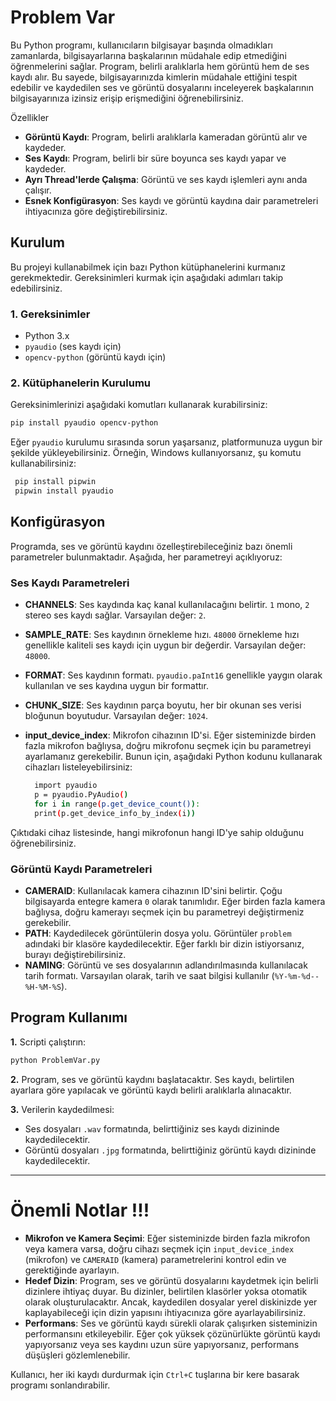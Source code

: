 # Problem Var
Bu Python programı, kullanıcıların bilgisayar başında olmadıkları zamanlarda, bilgisayarlarına başkalarının müdahale edip etmediğini öğrenmelerini sağlar. Program, belirli aralıklarla hem görüntü hem de ses kaydı alır. Bu sayede, bilgisayarınızda kimlerin müdahale ettiğini tespit edebilir ve kaydedilen ses ve görüntü dosyalarını inceleyerek başkalarının bilgisayarınıza izinsiz erişip erişmediğini öğrenebilirsiniz.

Özellikler
- **Görüntü Kaydı**: Program, belirli aralıklarla kameradan görüntü alır ve kaydeder.
- **Ses Kaydı**: Program, belirli bir süre boyunca ses kaydı yapar ve kaydeder.
- **Ayrı Thread'lerde Çalışma**: Görüntü ve ses kaydı işlemleri aynı anda çalışır.
- **Esnek Konfigürasyon**: Ses kaydı ve görüntü kaydına dair parametreleri ihtiyacınıza göre değiştirebilirsiniz.

## Kurulum
Bu projeyi kullanabilmek için bazı Python kütüphanelerini kurmanız gerekmektedir. Gereksinimleri kurmak için aşağıdaki adımları takip edebilirsiniz.
### **1.** Gereksinimler
- Python 3.x
- `pyaudio` (ses kaydı için)
- `opencv-python` (görüntü kaydı için)

### **2.** Kütüphanelerin Kurulumu
Gereksinimlerinizi aşağıdaki komutları kullanarak kurabilirsiniz:

   ```bash
pip install pyaudio opencv-python
   ``` 
Eğer `pyaudio` kurulumu sırasında sorun yaşarsanız, platformunuza uygun bir şekilde yükleyebilirsiniz. Örneğin, Windows kullanıyorsanız, şu komutu kullanabilirsiniz:
   
```bash
 pip install pipwin
 pipwin install pyaudio
 ```
## Konfigürasyon

Programda, ses ve görüntü kaydını özelleştirebileceğiniz bazı önemli parametreler bulunmaktadır. Aşağıda, her parametreyi açıklıyoruz:

 ### Ses Kaydı Parametreleri
- **CHANNELS**: Ses kaydında kaç kanal kullanılacağını belirtir. `1` mono, `2` stereo ses kaydı sağlar. Varsayılan değer: `2`.
- **SAMPLE_RATE**: Ses kaydının örnekleme hızı. `48000` örnekleme hızı genellikle kaliteli ses kaydı için uygun bir değerdir. Varsayılan değer: `48000`.
- **FORMAT**: Ses kaydının formatı. `pyaudio.paInt16` genellikle yaygın olarak kullanılan ve ses kaydına uygun bir formattır.
- **CHUNK_SIZE**: Ses kaydının parça boyutu, her bir okunan ses verisi bloğunun boyutudur. Varsayılan değer: `1024`.
- **input_device_index**: Mikrofon cihazının ID'si. Eğer sisteminizde birden fazla mikrofon bağlıysa, doğru mikrofonu seçmek için bu parametreyi ayarlamanız gerekebilir. Bunun için, aşağıdaki Python kodunu kullanarak cihazları listeleyebilirsiniz:

  ```bash
    import pyaudio
    p = pyaudio.PyAudio()
    for i in range(p.get_device_count()):
    print(p.get_device_info_by_index(i))

Çıktıdaki cihaz listesinde, hangi mikrofonun hangi ID'ye sahip olduğunu öğrenebilirsiniz.

### Görüntü Kaydı Parametreleri
- **CAMERAID**: Kullanılacak kamera cihazının ID'sini belirtir. Çoğu bilgisayarda entegre kamera `0` olarak tanımlıdır. Eğer birden fazla kamera bağlıysa, doğru kamerayı seçmek için bu parametreyi değiştirmeniz gerekebilir.
- **PATH**: Kaydedilecek görüntülerin dosya yolu. Görüntüler `problem` adındaki bir klasöre kaydedilecektir. Eğer farklı bir dizin istiyorsanız, burayı değiştirebilirsiniz.
- **NAMING**: Görüntü ve ses dosyalarının adlandırılmasında kullanılacak tarih formatı. Varsayılan olarak, tarih ve saat bilgisi kullanılır (`%Y-%m-%d--%H-%M-%S`).

## Program Kullanımı
**1.** Scripti çalıştırın:

```bash
python ProblemVar.py
```
**2.** Program, ses ve görüntü kaydını başlatacaktır. Ses kaydı, belirtilen ayarlara göre yapılacak ve görüntü kaydı belirli aralıklarla alınacaktır.

**3.** Verilerin kaydedilmesi:
- Ses dosyaları `.wav` formatında, belirttiğiniz ses kaydı dizininde kaydedilecektir.
- Görüntü dosyaları `.jpg` formatında, belirttiğiniz görüntü kaydı dizininde kaydedilecektir.

<hr>

# Önemli Notlar !!!
- **Mikrofon ve Kamera Seçimi**: Eğer sisteminizde birden fazla mikrofon veya kamera varsa, doğru cihazı seçmek için `input_device_index` (mikrofon) ve `CAMERAID` (kamera) parametrelerini kontrol edin ve gerektiğinde ayarlayın.
- **Hedef Dizin**: Program, ses ve görüntü dosyalarını kaydetmek için belirli dizinlere ihtiyaç duyar. Bu dizinler, belirtilen klasörler yoksa otomatik olarak oluşturulacaktır. Ancak, kaydedilen dosyalar yerel diskinizde yer kaplayabileceği için dizin yapısını ihtiyacınıza göre ayarlayabilirsiniz.
- **Performans**: Ses ve görüntü kaydı sürekli olarak çalışırken sisteminizin performansını etkileyebilir. Eğer çok yüksek çözünürlükte görüntü kaydı yapıyorsanız veya ses kaydını uzun süre yapıyorsanız, performans düşüşleri gözlemlenebilir.

Kullanıcı, her iki kaydı durdurmak için `Ctrl+C` tuşlarına bir kere basarak programı sonlandırabilir.

